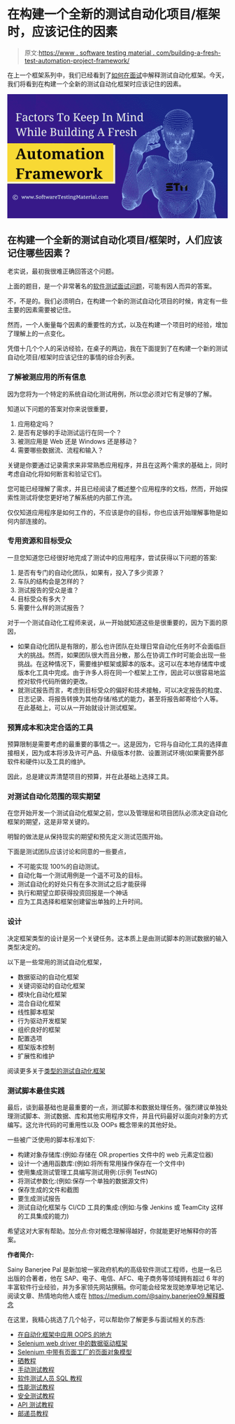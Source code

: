 # 在构建一个全新的测试自动化项目/框架时，应该记住的因素

> 原文:[https://www . software testing material . com/building-a-fresh-test-automation-project-framework/](https://www.softwaretestingmaterial.com/building-a-fresh-test-automation-project-framework/)

在上一个框架系列中，我们已经看到了[如何在面试](https://www.softwaretestingmaterial.com/explain-test-automation-framework/)中解释测试自动化框架。今天，我们将看到在构建一个全新的测试自动化框架时应该记住的因素。

![Factors That One Should Keep In Mind While Building A Fresh Test Automation Project / Framework](img/39d2d223c7035bf0bf47ca5f488c23cd.png)

## 在构建一个全新的测试自动化项目/框架时，人们应该记住哪些因素？

老实说，最初我很难正确回答这个问题。

上面的题目，是一个非常著名的[软件测试面试问题](https://www.softwaretestingmaterial.com/100-software-testing-interview-questions/)，可能有因人而异的答案。

不，不是的。我们必须明白，在构建一个新的测试自动化项目的时候，肯定有一些主要的因素需要被记住。

然而，一个人衡量每个因素的重要性的方式，以及在构建一个项目时的经验，增加了理解上的一点变化。

凭借十几个个人的采访经验，在桌子的两边，我在下面提到了在构建一个新的测试自动化项目/框架时应该记住的事情的综合列表。

### **了解被测应用的所有信息**

因为您将为一个特定的系统自动化测试用例，所以您必须对它有足够的了解。

知道以下问题的答案对你来说很重要，

1.  应用稳定吗？
2.  是否有足够的手动测试运行在同一个？
3.  被测应用是 Web 还是 Windows 还是移动？
4.  需要哪些数据流、流程和输入？

关键是你要通过记录需求来非常熟悉应用程序，并且在这两个需求的基础上，同时考虑自动化将如何断言和验证它们。

您可能已经理解了需求，并且已经阅读了概述整个应用程序的文档，然而，开始探索性测试将使您更好地了解系统的内部工作流。

仅仅知道应用程序是如何工作的，不应该是你的目标，你也应该开始理解事物是如何内部连接的。

### **专用资源和目标受众**

一旦您知道您已经很好地完成了测试中的应用程序，尝试获得以下问题的答案:

1.  是否有专门的自动化团队，如果有，投入了多少资源？
2.  车队的结构会是怎样的？
3.  测试报告的受众是谁？
4.  目标受众有多大？
5.  需要什么样的测试报告？

对于一个测试自动化工程师来说，从一开始就知道这些是很重要的，因为下面的原因，

*   如果自动化团队是有限的，那么也许团队在处理日常自动化任务时不会面临巨大的挑战。然而，如果团队很大而且分散，那么在协调工作时可能会出现一些挑战。在这种情况下，需要维护框架或脚本的版本。这可以在本地存储库中或版本化工具中完成。由于许多人将在同一个框架上工作，因此可以很容易地监控对软件代码所做的更改。
*   就测试报告而言，考虑到目标受众的偏好和技术接触，可以决定报告的粒度、日志记录、将报告转换为其他存储/格式的能力，甚至将报告邮寄给个人等。在此基础上，可以从一开始就设计测试框架。

### **预算成本和决定合适的工具**

预算限制是需要考虑的最重要的事情之一。这是因为，它将与自动化工具的选择直接相关，因为成本将涉及许可产品、升级版本付款、设置测试环境(如果需要外部软件和硬件)以及工具的维护。

因此，总是建议弄清楚项目的预算，并在此基础上选择工具。

### **对测试自动化范围的现实期望**

在您开始开发一个测试自动化框架之前，您以及管理层和项目团队必须决定自动化框架的期望，这是非常关键的。

明智的做法是从保持现实的期望和预先定义测试范围开始。

下面是测试团队应该讨论和同意的一些要点，

*   不可能实现 100%的自动测试。
*   自动化每一个测试用例是一个遥不可及的目标。
*   测试自动化的好处只有在多次测试之后才能获得
*   执行和期望立即获得投资回报是一个神话
*   应为工具选择和框架创建留出单独的上升时间。

### **设计**

决定框架类型的设计是另一个关键任务。这本质上是由测试脚本的测试数据的输入类型决定的。

以下是一些常用的测试自动化框架，

*   数据驱动的自动化框架
*   关键词驱动的自动化框架
*   模块化自动化框架
*   混合自动化框架
*   线性脚本框架
*   行为驱动开发框架
*   组织良好的框架
*   配置选项
*   框架版本控制
*   扩展性和维护

阅读更多关于[类型的测试自动化框架](https://www.softwaretestingmaterial.com/types-test-automation-frameworks/)

### **测试脚本最佳实践**

最后，谈到最基础也是最重要的一点，测试脚本和数据处理任务。强烈建议单独处理测试脚本、测试数据、库和其他实用程序文件，并且代码最好以面向对象的方式编写。这允许代码的可重用性以及 OOPs 概念带来的其他好处。

一些被广泛使用的脚本标准如下:

*   构建对象存储库:(例如:存储在 OR.properties 文件中的 web 元素定位器)
*   设计一个通用函数库:(例如:将所有常用操作保存在一个文件中)
*   使用集成测试管理工具编写测试用例:(示例 TestNG)
*   将测试参数化:(例如:保存一个单独的数据源文件)
*   保存生成的文件和截图
*   要生成测试报告
*   测试自动化框架与 CI/CD 工具的集成:(例如:与像 Jenkins 或 TeamCity 这样的工具集成的能力)

希望这对大家有帮助。加分点:你对概念理解得越好，你就能更好地解释你的答案。

**作者简介:**

Sainy Banerjee Pal 是新加坡一家政府机构的高级软件测试工程师，也是一名已出版的合著者，他在 SAP、电子、电信、AFC、电子商务等领域拥有超过 6 年的丰富软件行业经验，并为多家领先网站撰稿。你可能会经常发现她潦草地记笔记、阅读文章、热情地向他人或在 https://medium.com/@sainy.banerjee09.解释概念

在这里，我精心挑选了几个帖子，可以帮助你了解更多与面试相关的东西:

*   [在自动化框架中应用 OOPS 的地方](https://www.softwaretestingmaterial.com/oops-concept-in-automation-framework/)
*   [Selenium web driver 中的数据驱动框架](https://www.softwaretestingmaterial.com/data-driven-framework-selenium-webdriver/)
*   [Selenium 中带有页面工厂的页面对象模型](https://www.softwaretestingmaterial.com/page-object-model/)
*   [硒教程](https://www.softwaretestingmaterial.com/selenium-tutorial/)
*   [手动测试教程](https://www.softwaretestingmaterial.com/manual-testing-tutorial/)
*   [软件测试人员 SQL 教程](https://www.softwaretestingmaterial.com/sql-tutorial-complete/)
*   [性能测试教程](https://www.softwaretestingmaterial.com/performance-testing-tutorial/)
*   [安全测试教程](https://www.softwaretestingmaterial.com/security-testing-tutorial/)
*   [API 测试教程](https://www.softwaretestingmaterial.com/api-testing/)
*   [邮递员教程](https://www.softwaretestingmaterial.com/postman-tutorial/)